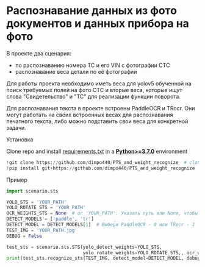 # Распознавание данных из фото документов и данных прибора на фото 
В проекте два сценария:
- по распознаванию номера ТС и его VIN с фотографии СТС
- распознавание веса детали по её фотографии

Для работы проекта необходимо иметь веса для yolov5 обученной на поиск требуемых полей на фото СТС и вторые веса, которые ищут слова "Свидетельство" и "ТС" для реализации функции поворота.

Для распознавания текста в проекте встроены PaddleOCR и TRocr. Они могут работать на своих встроенных весах для распознавания печатного текста, либо можно подставить свои веса для конкретной задачи.

<summary>Установка</summary>

Clone repo and install [requirements.txt](https://github.com/dimpo440/PTS_and_weight_recognize/requirements.txt)
in a [**Python>=3.7.0**](https://www.python.org/) environment

```python
!git clone https://github.com/dimpo440/PTS_and_weight_recognize  # clone
!pip install git+https://github.com/dimpo440/PTS_and_weight_recognize  # install
```
Пример

```python
import scenario.sts

YOLO_STS = 'YOUR_PATH'
YOLO_ROTATE_STS = 'YOUR_PATH'
OCR_WEIGHTS_STS = None  # or 'YOUR_PATH'. Указать путь или None, чтобы использовать стандартные предобученные веса.
DETECT_MODELS = ['paddle', 'tr']
DETECT_MODEL = DETECT_MODELS[1]  # Выбери PaddleOCR - 0 или TRocr - 1
TEST_IMG = 'YOUR_PATH.jpg'
DEBUG = False

test_sts = scenario.sts.STS(yolo_detect_weights=YOLO_STS,
                            yolo_rotate_weights=YOLO_ROTATE_STS,, ocr_weights = OCR_WEIGHTS_STS)
print(test_sts.recognize_sts(TEST_IMG, detect_model=DETECT_MODEL, debug=DEBUG))
```
